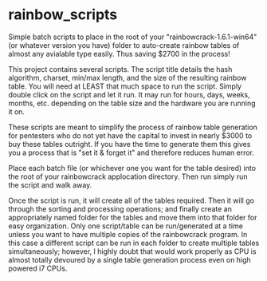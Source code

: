 # rainbow_scripts
Simple batch scripts to place in the root of your "rainbowcrack-1.6.1-win64" (or whatever version you have) folder to auto-create rainbow tables of almost any avialable type easily. Thus saving $2700 in the process!

This project contains several scripts. The script title details the hash algorithm, charset, min/max length, and the size of the resulting rainbow table. You will need at LEAST that much space to run the script. Simply double click on the script and let it run. It may run for hours, days, weeks, months, etc. depending on the table size and the hardware you are running it on.

These scripts are meant to simplify the process of rainbow table generation for pentesters who do not yet have the capital to invest in nearly $3000 to buy these tables outright. If you have the time to generate them this gives you a process that is "set it & forget it" and therefore reduces human error. 

Place each batch file (or whichever one you want for the table desired) into the root of your rainbowcrack applocation directory. Then run simply run the script and walk away.

Once the script is run, it will create all of the tables required. Then it will go through the sorting and processing operations; and finally create an appropriately named folder for the tables and move them into that folder for easy organization. Only one script/table can be run/generated at a time unless you want to have multiple copies of the rainbowcrack program. In this case a different script can be run in each folder to create multiple tables simultaneously; however, I highly doubt that would work properly as CPU is almost totally devoured by a single table generation process even on high powered i7 CPUs. 
